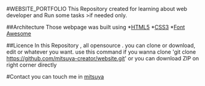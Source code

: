 #WEBSITE_PORTFOLIO
This Repository created for learning about web developer and Run some tasks >if needed  only.

##Architecture
Those webpage was built using 
*[HTML5](https://developer.mozilla.org/en-US/docs/Web/HTML)
*[CSS3](https://developer.mozilla.org/en-US/docs/Web/CSS)
*[Font Awesome](https://fontawesome.com)

##Licence
In this Repository , all opensource . you can clone or download, edit or whatever you want.
use this command if you wanna clone 'git clone https://github.com/mitsuya-creator/website.git'
or you can download ZIP on right corner directly

#Contact
you can touch me in [mitsuya](https://mitsuya-creator.github.io/website/)

